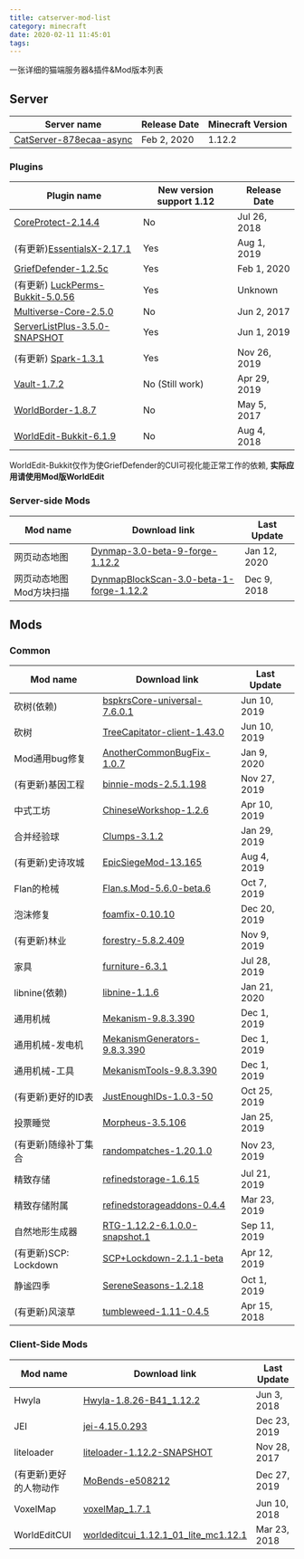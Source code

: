 ```yaml
---
title: catserver-mod-list
category: minecraft
date: 2020-02-11 11:45:01
tags:
---
```


一张详细的猫端服务器&插件&Mod版本列表

<!-- more -->

## Server

| Server name | Release Date | Minecraft Version |
| ----------- | ------------ | ----------------- |
| [CatServer-878ecaa-async](https://github.com/Luohuayu/CatServer/releases) | Feb 2, 2020 | 1.12.2 |

### Plugins

| Plugin name | New version support 1.12 | Release Date |
| ----------- | ------------------- | ----------- |
| [CoreProtect-2.14.4](https://www.spigotmc.org/resources/coreprotect.8631/) | No | Jul 26, 2018 |
| (有更新)[EssentialsX-2.17.1](https://www.spigotmc.org/resources/essentialsx.9089/) | Yes | Aug 1, 2019 |
| [GriefDefender-1.2.5c](https://www.spigotmc.org/resources/griefdefender.68900/) | Yes | Feb 1, 2020 |
| (有更新) [LuckPerms-Bukkit-5.0.56](https://ci.lucko.me/view/LuckPerms/job/LuckPerms/) | Yes | Unknown |
| [Multiverse-Core-2.5.0](https://dev.bukkit.org/projects/multiverse-core/) | No | Jun 2, 2017 |
| [ServerListPlus-3.5.0-SNAPSHOT](https://ci.codemc.io/job/Minecrell/job/ServerListPlus/) | Yes | Jun 1, 2019 |
| (有更新) [Spark-1.3.1](https://www.spigotmc.org/resources/spark.57242/) | Yes | Nov 26, 2019 |
| [Vault-1.7.2](https://www.spigotmc.org/resources/vault.34315/) | No (Still work) | Apr 29, 2019 |
| [WorldBorder-1.8.7](https://dev.bukkit.org/projects/worldborder/) | No | May 5, 2017 |
| [WorldEdit-Bukkit-6.1.9](https://dev.bukkit.org/projects/worldedit/) | No | Aug 4, 2018 |

WorldEdit-Bukkit仅作为使GriefDefender的CUI可视化能正常工作的依赖,
**实际应用请使用Mod版WorldEdit**

### Server-side Mods

| Mod name | Download link | Last Update |
| -------- | ------------- | ---------- |
| 网页动态地图 | [Dynmap-3.0-beta-9-forge-1.12.2](http://mikeprimm.com/dynmap/builds/dynmap/) | Jan 12, 2020 |
| 网页动态地图Mod方块扫描 | [DynmapBlockScan-3.0-beta-1-forge-1.12.2](http://mikeprimm.com/dynmap/builds/DynmapBlockScan/) | Dec 9, 2018 |

## Mods

### Common

| Mod name | Download link | Last Update |
| -------- | ------------- | ---------- |
| 砍树(依赖) | [bspkrsCore-universal-7.6.0.1](https://www.curseforge.com/minecraft/mc-mods/bspkrscore-updated/files/all) | Jun 10, 2019 |
| 砍树 | [TreeCapitator-client-1.43.0](https://www.curseforge.com/minecraft/mc-mods/treecapitator-updated/files/all) | Jun 10, 2019 |
| Mod通用bug修复 | [AnotherCommonBugFix-1.0.7](https://www.mcbbs.net/thread-857865-1-1.html) | Jan 9, 2020 |
| (有更新)基因工程 | [binnie-mods-2.5.1.198](https://www.curseforge.com/minecraft/mc-mods/binnies-mods/files/all) | Nov 27, 2019 |
| 中式工坊 | [ChineseWorkshop-1.2.6](https://www.curseforge.com/minecraft/mc-mods/chineseworkshop/files/all?filter-game-version=1738749986%3A628) | Apr 10, 2019 |
| 合并经验球 | [Clumps-3.1.2](https://www.curseforge.com/minecraft/mc-mods/clumps/files/all?filter-game-version=1738749986%3A628) | Jan 29, 2019 |
| (有更新)史诗攻城 | [EpicSiegeMod-13.165](https://www.curseforge.com/minecraft/mc-mods/epic-siege-mod/files/all) | Aug 4, 2019 |
| Flan的枪械 | [Flan.s.Mod-5.6.0-beta.6](https://github.com/FlansMods/FlansMod/releases) | Oct 7, 2019 |
| 泡沫修复 | [foamfix-0.10.10](https://www.curseforge.com/minecraft/mc-mods/foamfix-optimization-mod/files/all?filter-game-version=1738749986%3A628) | Dec 20, 2019 |
| (有更新)林业 | [forestry-5.8.2.409](https://www.curseforge.com/minecraft/mc-mods/forestry/files/all) | Nov 9, 2019 |
| 家具 | [furniture-6.3.1](https://www.curseforge.com/minecraft/mc-mods/mrcrayfish-furniture-mod/files/all?filter-game-version=1738749986%3A628) | Jul 28, 2019 |
| libnine(依赖) | [libnine-1.1.6](https://www.curseforge.com/minecraft/mc-mods/libnine/files/all) | Jan 21, 2020 |
| 通用机械 | [Mekanism-9.8.3.390](https://www.curseforge.com/minecraft/mc-mods/mekanism/files/all?filter-game-version=1738749986%3A628) | Dec 1, 2019 |
| 通用机械-发电机 | [MekanismGenerators-9.8.3.390](https://www.curseforge.com/minecraft/mc-mods/mekanism-generators/files) | Dec 1, 2019 |
| 通用机械-工具 | [MekanismTools-9.8.3.390](https://www.curseforge.com/minecraft/mc-mods/mekanism-tools/files) | Dec 1, 2019 |
| (有更新)更好的ID表 | [JustEnoughIDs-1.0.3-50](https://github.com/DimensionalDevelopment/JustEnoughIDs/releases) | Oct 25, 2019 |
| 投票睡觉 | [Morpheus-3.5.106](https://www.curseforge.com/minecraft/mc-mods/morpheus/files/all?filter-game-version=1738749986%3A628) | Jan 25, 2019 |
| (有更新)随缘补丁集合 | [randompatches-1.20.1.0](https://www.curseforge.com/minecraft/mc-mods/randompatches/files/all?filter-game-version=1738749986%3A628) | Nov 23, 2019 |
| 精致存储 | [refinedstorage-1.6.15](https://www.curseforge.com/minecraft/mc-mods/refined-storage/files/all?filter-game-version=1738749986%3A628) | Jul 21, 2019 |
| 精致存储附属 | [refinedstorageaddons-0.4.4](https://www.curseforge.com/minecraft/mc-mods/refined-storage-addons/files/all?filter-game-version=1738749986%3A628) | Mar 23, 2019 |
| 自然地形生成器 | [RTG-1.12.2-6.1.0.0-snapshot.1](https://www.curseforge.com/minecraft/mc-mods/realistic-terrain-generation/files/all) | Sep 11, 2019 |
| (有更新)SCP: Lockdown | [SCP+Lockdown-2.1.1-beta](https://www.curseforge.com/minecraft/mc-mods/scp-lockdown/files/all) | Apr 12, 2019 |
| 静谧四季 | [SereneSeasons-1.2.18](https://www.curseforge.com/minecraft/mc-mods/serene-seasons/files/all?filter-game-version=1738749986%3A628) | Oct 1, 2019 |
| (有更新)风滚草 | [tumbleweed-1.11-0.4.5](https://www.curseforge.com/minecraft/mc-mods/tumbleweed/files/all?filter-game-version=1738749986%3A628) | Apr 15, 2018 |

### Client-Side Mods

| Mod name | Download link | Last Update |
| -------- | ------------- | ---------- |
| Hwyla | [Hwyla-1.8.26-B41_1.12.2](https://www.curseforge.com/minecraft/mc-mods/hwyla/files/all?filter-game-version=1738749986%3A628) | Jun 3, 2018 |
| JEI | [jei-4.15.0.293](https://www.curseforge.com/minecraft/mc-mods/jei/files/all?filter-game-version=1738749986%3A628) | Dec 23, 2019 |
| liteloader | [liteloader-1.12.2-SNAPSHOT](http://jenkins.liteloader.com/view/1.12.2/job/LiteLoader%201.12.2/) | Nov 28, 2017 |
| (有更新)更好的人物动作 | [MoBends-e508212](https://github.com/mobends/MoBends/tree/master-1.12.2) | Dec 27, 2019 |
| VoxelMap | [voxelMap_1.7.1](https://www.curseforge.com/minecraft/mc-mods/voxelmap/files/all?filter-game-version=1738749986%3A628) | Jun 10, 2018 |
| WorldEditCUI | [worldeditcui_1.12.1_01_lite_mc1.12.1](https://www.curseforge.com/minecraft/mc-mods/worldeditcui/files/all?filter-game-version=1738749986%3A628) | Mar 23, 2018 |

